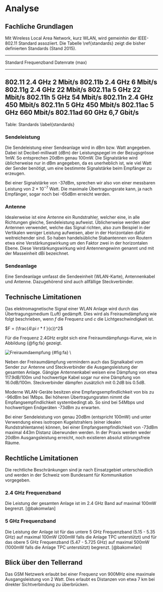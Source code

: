 

# Analyse

## Fachliche Grundlagen

<!-- Beschreibung des vorliegenden Materials zum Problem 
Was sagt das Schrifttum aus? Wie können die Aussagen geordnet werden?
-->

<!-- Definitionen wichtigstes begriffliches Handwerkszeug definieren. Umfangreiche Definitionslisten in den Anhang übernehmen
-->
Mit Wireless Local Area Network, kurz WLAN, wird gemeinhin der IEEE-802.11  Standard assoziiert. Die Tabelle \ref{standards} zeigt die bisher definierten Standards (Stand 2015).

-----------------------------------------------
Standard    Frequenzband    Datenrate (max)
----------  --------------- -------------------
802.11      2.4 GHz         2 Mbit/s
802.11b     2.4 GHz         6 Mbit/s
802.11g     2.4 GHz         22 Mbit/s
802.11a     5 GHz           22 Mbit/s
802.11h     5 GHz           54 Mbit/s
802.11n     2.4 GHz         450 Mbit/s
802.11n     5 GHz           450 Mbit/s
802.11ac    5 GHz           660 Mbit/s
802.11ad    60 GHz          6,7 Gbit/s
--------------------------------------------
Table: Standards \label{standards}
<!-- Quelle? -->

### Sendeleistung
Die Sendeleistung einer Sendeanlage wird in dBm bzw. Watt angegeben.
Dabei ist Decibel-milliwatt (dBm) der Leistungspegel im der Bezugsgrösse 1mW. So entsprechen 20dBm genau 100mW.
Die Signalstärke wird üblicherweise nur in dBm angegeben, da es unerheblich ist, wie viel Watt der Sender benötigt, um eine bestimmte Signalstärke beim Empfänger zu erzeugen.

Bei einer Signalstärke von -37dBm, sprechen wir also von einer messbaren Leistung von $2\times10^{-7}$ Watt. Die maximale Übertragungsrate kann, ja nach Empfänger, sogar noch bei -65dBm erreicht werden.


### Antenne
Idealerweise ist eine Antenne ein Rundstrahler, welcher eine, in alle Richtungen gleiche, Sendeleistung aufweist. Üblicherweise werden aber Antennen verwendet, welche das Signal richten, also zum Beispiel in der Vertikalen weniger Leistung aufweisen, aber in der Horizontalen dafür weitreichender sind. So haben handelsübliche Stabantennen von Routern etwa eine Verstärkungswirkung um den Faktor zwei in der horizontalen Ebene.
Diese Verstärkungswirkung wird Antennengewinn genannt und mit der Masseinheit dBi bezeichnet.

### Sendeanlage
Eine Sendeanlage umfasst die Sendeeinheit (WLAN-Karte), Antennenkabel und Antenne. Dazugehörend sind auch allfällige Steckverbinder.

## Technische Limitationen
<!-- Was ist bekannt, wo können wir ansetzten -->

<!-- Ergebnis und Diskussion des vorliegenden Materials
Kritische Auseinandersetzung mit dem vorliegenden Material. Gibt es Hinweise auf Widersprüche, offene Fragen oder gänzlich unbearbeitete Felder? Schlussfolgerungen daraus ziehen und das (Zwischen-)Ergebnis zusammenfassen.
-->

<!-- http://www.bb-elec.com/Learning-Center/All-White-Papers/Wireless-Cellular/Wireless-Antenna-Installation-Guide-10-Tips-for-Ma.aspx -->

<!-- http://de.wikipedia.org/wiki/Freiraumd%C3%A4mpfung -->

Das elektromagnetische Signal einer WLAN Anlage wird durch das Übertragungsmedium (Luft) gedämpft. Dies wird als Freiraumdämpfung wie folgt beschrieben, wenn $f$ die Frequenz und $c$ die Lichtgeschwindigkeit ist. 

$F = (\frac{4\pi r * f }{c})^2$

Für die Frequenz 2.4GHz ergibt sich eine Freiraumdämpfungs-Kurve, wie in Abbildung {@fig:fa} gezeigt.

![Freiraumdaempfung](img/Freiraumdaempfung.png) {#fig:fa} \

<!-- Sys.setlocales("LC_ALL", "en_US.UTF-8")
curve(20*log(x,10)+20*log(2400000000,10)-147.55, 0, 10000000,  xlab='Distanz (d/m)', ylab='Freiraumdämpfung (dB)')
-->

Neben der Freiraumdämpfung vermindern auch das Signalkabel vom Sender zur Antenne und Steckverbinder die Ausgangsleistung der gesamten Anlage. Gängige Antennenkabel weisen eine Dämpfung von etwa 117.9dB/100m und hochwertige Kabel sogar nur eine Dämpfung von 16.0dB/100m.<!-- http://www.profi-wlan.de/info_pages.php/pages_id/13 --> Steckverbinder dämpfen zusätzlich mit 0.2dB bis 0.5dB.

Moderne WLAN-Geräte besitzen eine Empfangsempfindlichkeit von bis zu -96dBm bei 1Mbps. Bei höheren Übertragungsraten nimmt die Empfangsempfindlichkeit systembedingt ab. So sind bei 54Mbps und hochwertigen Endgeräten -73dBm zu erwarten.

Bei einer Sendeleistung von genau 20dBm (entspricht 100mW) und unter Verwendung eines isotropen Kugelstrahlers (einer idealen Rundstrahlentanne) können, bei einer Empfangsempfindlichkeit von -73dBm maximal 443m Distanz überwunden werden. In der Praxis werden weder 20dBm Ausgangsleistung erreicht, noch existieren absolut störungsfreie Räume.


## Rechtliche Limitationen
Die rechtliche Beschränkungen sind je nach Einsatzgebiet unterschiedlich und werden in der Schweiz vom Bundesamt für Kommunikation vorgegeben.

### 2.4 GHz Frequenzband
Die Leistung der gesamten Anlage ist im 2.4 GHz Band auf maximal 100mW begrenzt. [@bakomwlan]

### 5 GHz Frequenzband
Die Leistung der Anlage ist für das untere 5 GHz Frequenzband (5.15 - 5.35 GHz) auf maximal 100mW (200mW falls die Anlage TPC unterstützt) und für das obere 5 GHz Frequenzband (5.47 - 5.725 GHz) auf maximal 500mW (1000mW falls die Anlage TPC unterstützt) begrenzt. [@bakomwlan]

## Blick über den Tellerrand
Das GSM Netzwerk erlaubt bei einer Frequenz von 900MHz eine maximale Ausgangsleistung von 2 Watt. Dies erlaubt es Distanzen von etwa 7 km bei direkter Sichtverbindung zu überbrücken.

